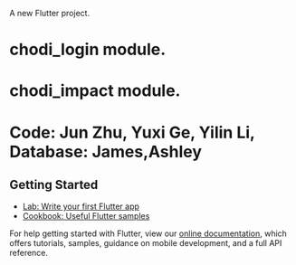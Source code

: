 A new Flutter project.

# chodi_login module.
# chodi_impact module.
# Code: Jun Zhu, Yuxi Ge, Yilin Li, Database: James,Ashley




## Getting Started

- [Lab: Write your first Flutter app](https://flutter.dev/docs/get-started/codelab)
- [Cookbook: Useful Flutter samples](https://flutter.dev/docs/cookbook)

For help getting started with Flutter, view our
[online documentation](https://flutter.dev/docs), which offers tutorials,
samples, guidance on mobile development, and a full API reference.
